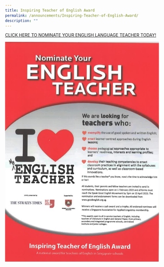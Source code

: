 ```yaml
---
title: Inspiring Teacher of English Award
permalink: /announcements/Inspiring-Teacher-of-English-Award/
description: ""
---
```




[CLICK HERE TO NOMINATE YOUR ENGLISH LANGUAGE TEACHER TODAY!](https://www.languagecouncils.sg/goodenglish/inspiring-teacher-of-english-award/nomination-information)

![](/images/Annoucements/Inspiring%20teacher%20of%20english%20award.jpg)

